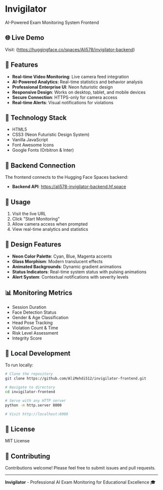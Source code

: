 # Invigilator

AI-Powered Exam Monitoring System Frontend

## 🌐 Live Demo

Visit: (https://huggingface.co/spaces/Ali578/invigilator-backend)

## 🎯 Features

- **Real-time Video Monitoring**: Live camera feed integration
- **AI-Powered Analytics**: Real-time statistics and behavior analysis
- **Professional Enterprise UI**: Neon futuristic design
- **Responsive Design**: Works on desktop, tablet, and mobile devices
- **Secure Connection**: HTTPS-only for camera access
- **Real-time Alerts**: Visual notifications for violations

## 🚀 Technology Stack

- HTML5
- CSS3 (Neon Futuristic Design System)
- Vanilla JavaScript
- Font Awesome Icons
- Google Fonts (Orbitron & Inter)

## 🔗 Backend Connection

The frontend connects to the Hugging Face Spaces backend:
- **Backend API**: https://ali578-invigilator-backend.hf.space

## 📱 Usage

1. Visit the live URL
2. Click "Start Monitoring"
3. Allow camera access when prompted
4. View real-time analytics and statistics

## 🎨 Design Features

- **Neon Color Palette**: Cyan, Blue, Magenta accents
- **Glass Morphism**: Modern translucent effects
- **Animated Backgrounds**: Dynamic gradient animations
- **Status Indicators**: Real-time system status with pulsing animations
- **Alert System**: Contextual notifications with severity levels

## 📊 Monitoring Metrics

- Session Duration
- Face Detection Status
- Gender & Age Classification
- Head Pose Tracking
- Violation Count & Time
- Risk Level Assessment
- Integrity Score

## 🔧 Local Development

To run locally:

```bash
# Clone the repository
git clone https://github.com/AliMehdi512/invigilator-frontend.git

# Navigate to directory
cd invigilator-frontend

# Serve with any HTTP server
python -m http.server 8000

# Visit http://localhost:8000
```

## 📄 License

MIT License

## 🤝 Contributing

Contributions welcome! Please feel free to submit issues and pull requests.

---

**Invigilator** - Professional AI Exam Monitoring for Educational Excellence 🎓
